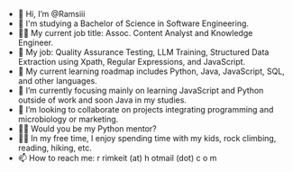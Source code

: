- 👋 Hi, I’m @Ramsiii
- 📖 I'm studying a Bachelor of Science in Software Engineering.
- 👨‍💻 My current job title: Assoc. Content Analyst and Knowledge Engineer.
- 🤖 My job: Quality Assurance Testing, LLM Training, Structured Data Extraction using Xpath, Regular Expressions, and JavaScript.
- 👀 My current learning roadmap includes Python, Java, JavaScript, SQL, and other languages.
- 🌱 I’m currently focusing mainly on learning JavaScript and Python outside of work and soon Java in my studies.
- 💞️ I’m looking to collaborate on projects integrating programming and microbiology or marketing.
- 👨‍🎓 Would you be my Python mentor?
- 🧗‍♂️ In my free time, I enjoy spending time with my kids, rock climbing, reading, hiking, etc.
- 📫 How to reach me: r rimkeit (at) h otmail (dot) c o m
